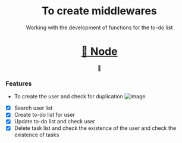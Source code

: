 <h1 align="center"> To create middlewares </h1>
<p align="center">Working with the development of functions for the to-do list</p>
<h1 align="center">
    <a href="https://pt-br.reactjs.org/">🔗 Node</a>
</h1>
<p align="center">🚀</p>

### Features

- To create the user and check for duplication
      ![image](https://user-images.githubusercontent.com/62247144/120122918-486dd980-c182-11eb-8cf6-d26ab19d5354.png)
- [x] Search user list
- [x] Create to-do list for user
- [x] Update to-do list and check user
- [x] Delete task list and check the existence of the user and check the existence of tasks
